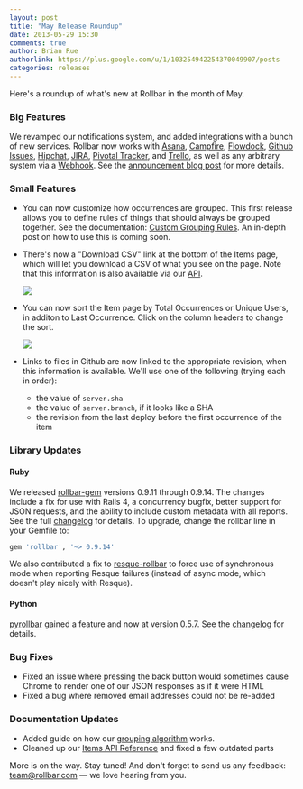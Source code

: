 ```yaml
---
layout: post
title: "May Release Roundup"
date: 2013-05-29 15:30
comments: true
author: Brian Rue
authorlink: https://plus.google.com/u/1/103254942254370049907/posts
categories: releases
---
```


Here's a roundup of what's new at Rollbar in the month of May.

### Big Features

We revamped our notifications system, and added integrations with a bunch of new services. Rollbar now works with [Asana](http://asana.com), [Campfire](http://campfirenow.com/), [Flowdock](https://flowdock.com), [Github Issues](https://github.com/features/projects/issues), [Hipchat](http://hipchat.com), [JIRA](http://jira.com), [Pivotal Tracker](http://pivotaltracker.com), and [Trello](http://trello.com), as well as any arbitrary system via a [Webhook](http://www.webhooks.org/). See the [announcement blog post](https://rollbar.com/blog/post/2013/05/06/rules-engine-for-notifications-campfire-hipchat-jira-trello/) for more details.

### Small Features

- You can now customize how occurrences are grouped. This first release allows you to define rules of things that should always be grouped together. See the documentation: [Custom Grouping Rules](https://rollbar.com/docs/guides_custom_grouping/). An in-depth post on how to use this is coming soon.

- There's now a "Download CSV" link at the bottom of the Items page, which will let you download a CSV of what you see on the page. Note that this information is also available via our [API](https://rollbar.com/docs/test_console/).
  
  <img src="https://d2tf6sbdgil6xr.cloudfront.net/static/img/blog/download-csv.png">

- You can now sort the Item page by Total Occurrences or Unique Users, in additon to Last Occurrence. Click on the column headers to change the sort.
  
  <img src="https://d2tf6sbdgil6xr.cloudfront.net/static/img/blog/item-list-sort.png">

- Links to files in Github are now linked to the appropriate revision, when this information is available. We'll use one of the following (trying each in order):

  - the value of `server.sha`
  - the value of `server.branch`, if it looks like a SHA
  - the revision from the last deploy before the first occurrence of the item

### Library Updates

#### Ruby

We released [rollbar-gem](https://github.com/rollbar/rollbar-gem) versions 0.9.11 through 0.9.14. The changes include a fix for use with Rails 4, a concurrency bugfix, better support for JSON requests, and the ability to include custom metadata with all reports. See the full [changelog](https://github.com/rollbar/rollbar-gem/blob/master/CHANGELOG.md) for details. To upgrade, change the rollbar line in your Gemfile to:

```ruby
gem 'rollbar', '~> 0.9.14'
```

We also contributed a fix to [resque-rollbar](https://github.com/CrowdFlower/resque-rollbar) to force use of synchronous mode when reporting Resque failures (instead of async mode, which doesn't play nicely with Resque).

#### Python

[pyrollbar](https://github.com/rollbar/pyrollbar) gained a feature and now at version 0.5.7. See the [changelog](https://github.com/rollbar/pyrollbar/blob/master/CHANGELOG.md) for details.

### Bug Fixes

- Fixed an issue where pressing the back button would sometimes cause Chrome to render one of our JSON responses as if it were HTML
- Fixed a bug where removed email addresses could not be re-added

### Documentation Updates

- Added guide on how our [grouping algorithm](https://rollbar.com/docs/guides_grouping/) works.
- Cleaned up our [Items API Reference](https://rollbar.com/docs/api_items/) and fixed a few outdated parts

More is on the way. Stay tuned! And don't forget to send us any feedback: [team@rollbar.com](mailto:team@rollbar.com) &mdash; we love hearing from you.
